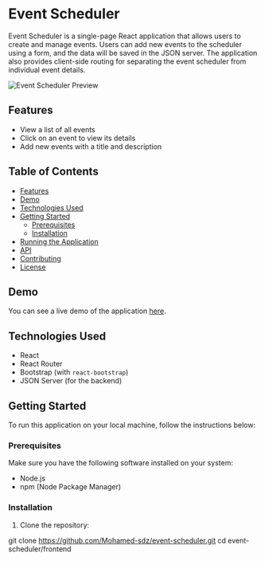 # Event Scheduler

Event Scheduler is a single-page React application that allows users to create and manage events. Users can add new events to the scheduler using a form, and the data will be saved in the JSON server. The application also provides client-side routing for separating the event scheduler from individual event details.

![Event Scheduler Preview](preview.png)

## Features

- View a list of all events
- Click on an event to view its details
- Add new events with a title and description

## Table of Contents

- [Features](#features)
- [Demo](#demo)
- [Technologies Used](#technologies-used)
- [Getting Started](#getting-started)
  - [Prerequisites](#prerequisites)
  - [Installation](#installation)
- [Running the Application](#running-the-application)
- [API](#api)
- [Contributing](#contributing)
- [License](#license)

## Demo

You can see a live demo of the application [here](https://event-scheduler-demo.netlify.app/).

## Technologies Used

- React
- React Router
- Bootstrap (with `react-bootstrap`)
- JSON Server (for the backend)

## Getting Started

To run this application on your local machine, follow the instructions below:

### Prerequisites

Make sure you have the following software installed on your system:

- Node.js
- npm (Node Package Manager)

### Installation

1. Clone the repository:

git clone https://github.com/Mohamed-sdz/event-scheduler.git
cd event-scheduler/frontend
